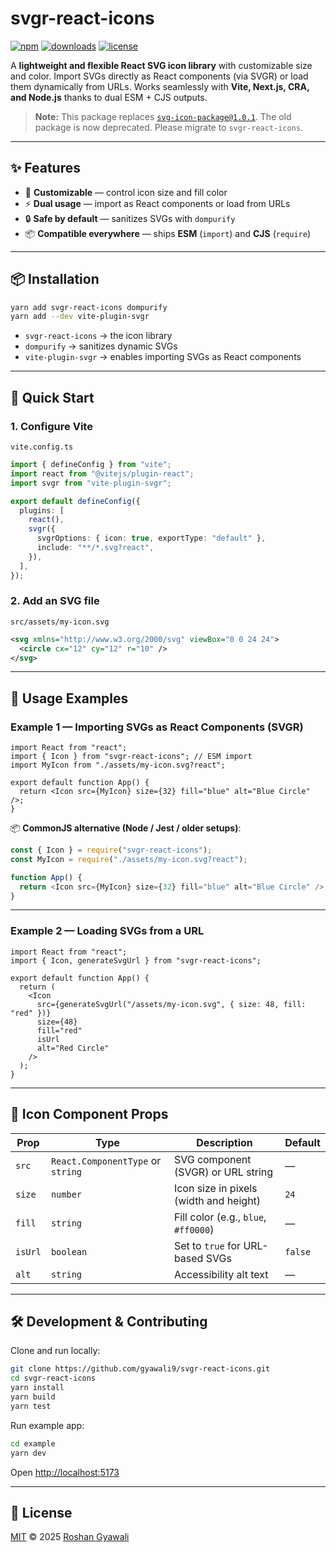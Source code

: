 # svgr-react-icons

[![npm](https://img.shields.io/npm/v/svgr-react-icons)](https://www.npmjs.com/package/svgr-react-icons)
[![downloads](https://img.shields.io/npm/dm/svgr-react-icons)](https://www.npmjs.com/package/svgr-react-icons)
[![license](https://img.shields.io/npm/l/svgr-react-icons)](https://www.npmjs.com/package/svgr-react-icons)

A **lightweight and flexible React SVG icon library** with customizable size and color. Import SVGs directly as React components (via SVGR) or load them dynamically from URLs. Works seamlessly with **Vite, Next.js, CRA, and Node.js** thanks to dual ESM + CJS outputs.

> **Note:** This package replaces [`svg-icon-package@1.0.1`](https://www.npmjs.com/package/svg-icon-package). The old package is now deprecated. Please migrate to `svgr-react-icons`.

---

## ✨ Features

- 🎨 **Customizable** — control icon size and fill color
- ⚡ **Dual usage** — import as React components or load from URLs
- 🔒 **Safe by default** — sanitizes SVGs with `dompurify`
- 📦 **Compatible everywhere** — ships **ESM** (`import`) and **CJS** (`require`)

---

## 📦 Installation

```bash
yarn add svgr-react-icons dompurify
yarn add --dev vite-plugin-svgr
```

- `svgr-react-icons` → the icon library
- `dompurify` → sanitizes dynamic SVGs
- `vite-plugin-svgr` → enables importing SVGs as React components

---

## 🚀 Quick Start

### 1. Configure Vite

`vite.config.ts`

```ts
import { defineConfig } from "vite";
import react from "@vitejs/plugin-react";
import svgr from "vite-plugin-svgr";

export default defineConfig({
  plugins: [
    react(),
    svgr({
      svgrOptions: { icon: true, exportType: "default" },
      include: "**/*.svg?react",
    }),
  ],
});
```

### 2. Add an SVG file

`src/assets/my-icon.svg`

```xml
<svg xmlns="http://www.w3.org/2000/svg" viewBox="0 0 24 24">
  <circle cx="12" cy="12" r="10" />
</svg>
```

---

## 🔧 Usage Examples

### Example 1 — Importing SVGs as React Components (SVGR)

```tsx
import React from "react";
import { Icon } from "svgr-react-icons"; // ESM import
import MyIcon from "./assets/my-icon.svg?react";

export default function App() {
  return <Icon src={MyIcon} size={32} fill="blue" alt="Blue Circle" />;
}
```

📦 **CommonJS alternative (Node / Jest / older setups)**:

```js
const { Icon } = require("svgr-react-icons");
const MyIcon = require("./assets/my-icon.svg?react");

function App() {
  return <Icon src={MyIcon} size={32} fill="blue" alt="Blue Circle" />;
}
```

---

### Example 2 — Loading SVGs from a URL

```tsx
import React from "react";
import { Icon, generateSvgUrl } from "svgr-react-icons";

export default function App() {
  return (
    <Icon
      src={generateSvgUrl("/assets/my-icon.svg", { size: 48, fill: "red" })}
      size={48}
      fill="red"
      isUrl
      alt="Red Circle"
    />
  );
}
```

---

## 📑 Icon Component Props

| Prop    | Type                              | Description                            | Default |
| ------- | --------------------------------- | -------------------------------------- | ------- |
| `src`   | `React.ComponentType` or `string` | SVG component (SVGR) or URL string     | —       |
| `size`  | `number`                          | Icon size in pixels (width and height) | `24`    |
| `fill`  | `string`                          | Fill color (e.g., `blue`, `#ff0000`)   | —       |
| `isUrl` | `boolean`                         | Set to `true` for URL-based SVGs       | `false` |
| `alt`   | `string`                          | Accessibility alt text                 | —       |

---

## 🛠 Development & Contributing

Clone and run locally:

```bash
git clone https://github.com/gyawali9/svgr-react-icons.git
cd svgr-react-icons
yarn install
yarn build
yarn test
```

Run example app:

```bash
cd example
yarn dev
```

Open <http://localhost:5173>

---

## 📜 License

[MIT](./LICENSE) © 2025 [Roshan Gyawali](https://github.com/gyawali9)
